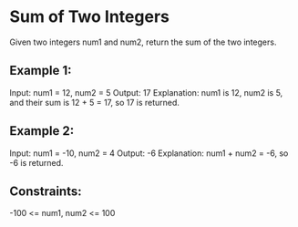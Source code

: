 # Sum of Two Integers

Given two integers num1 and num2, return the sum of the two integers.

## Example 1:

Input: num1 = 12, num2 = 5
Output: 17
Explanation: num1 is 12, num2 is 5, and their sum is 12 + 5 = 17, so 17 is returned.

## Example 2:

Input: num1 = -10, num2 = 4
Output: -6
Explanation: num1 + num2 = -6, so -6 is returned.

## Constraints:

-100 <= num1, num2 <= 100